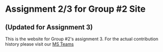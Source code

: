 # Assignment 2/3 for Group #2 Site
## (Updated for Assignment 3)
This is the website for Group #2's assignment 3. For the actual contribution history please visit our [MS Teams](https://teams.microsoft.com/l/team/19%3a2ecdb22cc6034886b3ad806fa3385b6e%40thread.skype/conversations?groupId=7a95a3c9-a5ae-4fcc-8635-076a4121ee32&tenantId=d1323671-cdbe-4417-b4d4-bdb24b51316b)
